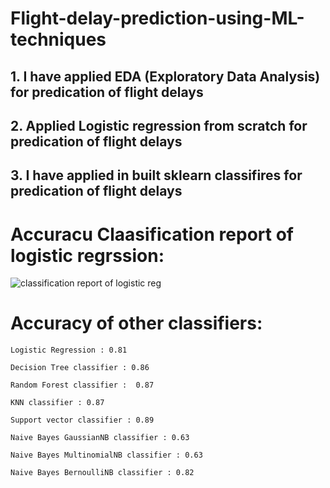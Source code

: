 # Flight-delay-prediction-using-ML-techniques

## 1. I have applied EDA (Exploratory Data Analysis) for predication of flight delays
## 2. Applied Logistic regression from scratch for predication of flight delays
## 3. I have applied  in built sklearn classifires for predication of flight delays

# Accuracu Claasification report of logistic regrssion:
![classification report of logistic reg](https://user-images.githubusercontent.com/18098938/128925482-ed1b334e-ab82-4e16-adbb-6855c7416aa8.JPG)

# Accuracy of other classifiers:

    Logistic Regression : 0.81

    Decision Tree classifier : 0.86

    Random Forest classifier :  0.87

    KNN classifier : 0.87

    Support vector classifier : 0.89

    Naive Bayes GaussianNB classifier : 0.63

    Naive Bayes MultinomialNB classifier : 0.63

    Naive Bayes BernoulliNB classifier : 0.82
